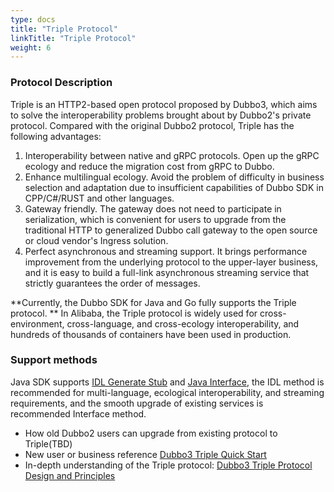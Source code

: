 ```yaml
---
type: docs
title: "Triple Protocol"
linkTitle: "Triple Protocol"
weight: 6
---
```

### Protocol Description
Triple is an HTTP2-based open protocol proposed by Dubbo3, which aims to solve the interoperability problems brought about by Dubbo2's private protocol. Compared with the original Dubbo2 protocol, Triple has the following advantages:

1. Interoperability between native and gRPC protocols. Open up the gRPC ecology and reduce the migration cost from gRPC to Dubbo.
2. Enhance multilingual ecology. Avoid the problem of difficulty in business selection and adaptation due to insufficient capabilities of Dubbo SDK in CPP/C#/RUST and other languages.
3. Gateway friendly. The gateway does not need to participate in serialization, which is convenient for users to upgrade from the traditional HTTP to generalized Dubbo call gateway to the open source or cloud vendor's Ingress solution.
4. Perfect asynchronous and streaming support. It brings performance improvement from the underlying protocol to the upper-layer business, and it is easy to build a full-link asynchronous streaming service that strictly guarantees the order of messages.

**Currently, the Dubbo SDK for Java and Go fully supports the Triple protocol. ** In Alibaba, the Triple protocol is widely used for cross-environment, cross-language, and cross-ecology interoperability, and hundreds of thousands of containers have been used in production.

### Support methods
Java SDK supports [IDL Generate Stub](/zh/docs3-v2/java-sdk/quick-start/idl)
and [Java Interface](/zh/docs3-v2/java-sdk/quick-start/idl), the IDL method is recommended for multi-language, ecological interoperability, and streaming requirements, and the smooth upgrade of existing services is recommended
Interface method.

- How old Dubbo2 users can upgrade from existing protocol to Triple(TBD)
- New user or business reference [Dubbo3 Triple Quick Start](/zh/docs3-v2/java-sdk/quick-start/idl/)
- In-depth understanding of the Triple protocol: [Dubbo3 Triple Protocol Design and Principles](https://github.com/apache/dubbo-awesome/blob/master/proposals/D0-triple.md)
